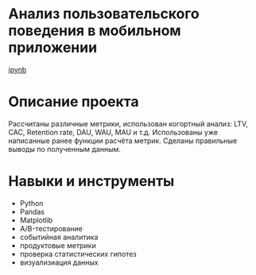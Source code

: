 # Анализ пользовательского поведения в мобильном приложении
[ipynb](https://github.com/vadimstupakov/Portfolio/blob/76ff88ccf0d000628eee6bc2fe61d87464b13c69/User%20Behaviour/User%20Behavior.ipynb)
# Описание проекта
Рассчитаны различные метрики, использован когортный анализ: LTV, CAC, Retention rate, DAU, WAU, MAU и т.д. Использованы уже написанные ранее функции расчёта метрик. Сделаны правильные выводы по полученным данным.

# Навыки и инструменты
- Python
- Pandas
- Matplotlib
- A/B-тестирование
- событийная аналитика
- продуктовые метрики
- проверка статистических гипотез
- визуализиация данных
